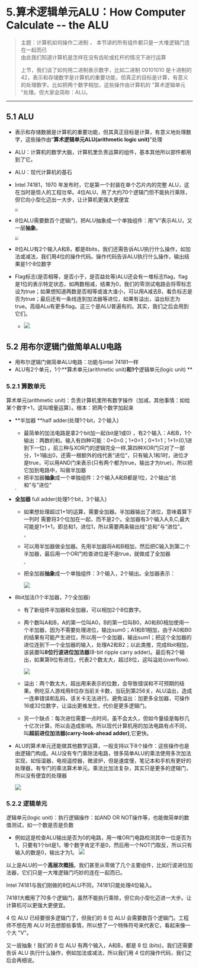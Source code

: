 # 5.算术逻辑单元ALU：How Computer Calculate -- the ALU

> 主题：计算机如何操作二进制 ， 
> 本节讲的所有组件都只是一大堆逻辑门连在一起而已  
> 由此我们知道计算机是怎样在没有齿轮或杠杆的情况下进行运算
>
> 上节，我们谈了如何用二进制表示数字，比如二进制 00101010 是十进制的 42，表示和存储数字是计算机的重要功能，但真正的目标是计算，有意义的处理数字。比如把两个数字相加，这些操作由计算机的 "算术逻辑单元 "处理。但大家会简称：ALU。

---

## 5.1  ALU

  * 表示和存储数据是计算机的重要功能，但其真正目标是计算，有意义地处理数字，这些操作由“**算术逻辑单元ALU(arithmetic logic unit)**”处理

  * ALU：计算机的数学大脑，计算机里负责运算的组件，基本其他所以部件都用到了它。

  * ALU：现代计算机的基石

  * Intel 74181，1970 年发布时，它是第一个封装在单个芯片内的完整 ALU，这在当时是惊人的工程壮举。4位ALU，用了大约70个逻辑门但不能执行乘除，但它向小型化迈出一大步，让计算机更强大更便宜

    <img src="../assets/5-Intel74181.png" style="zoom:50%;" />

  * 8位ALU需要数百个逻辑门，把ALU抽象成一个单独组件：用”V“表示ALU，又一层**抽象**。

    <img src="../assets/ALU表示.png" style="zoom:60%;" />

  * 8位ALU有2个输入A和B，都是8bits，我们还需告诉ALU执行什么操作，如加法或减法，我们用4位的操作代码。操作代码告诉ALU执行什么操作，输出结果是1个8位数字

  * Flag标志(是否相等，是否小于，是否益处等)ALU还会有一堆标志flag，flag是1位的表示特定状态，如两数相减，结果为0，我们的零测试电路会将零标志设为true；如果想知道两数是否相等或谁大谁小，可以用A减去B，看负标志是否为true；最后还有一条线连到加法器等进位，如果有溢出，溢出标志为true。高级ALu有更多flag。这三个是ALU普遍有的。其实，我们之后会用到它们。

    * ![](../assets/ALU负标志.png)
## 5.2 用布尔逻辑门做简单ALU电路
* 用布尔逻辑门做简单ALU电路：功能与intel 74181一样
* ALU有2个单元，1个**算术单元(arithmetic unit)**和1个**逻辑单元(logic unit) **


### 5.2.1 算数单元

算术单元(arithmetic unit)：负责计算机里所有数字操作（加减，其他事情：如给某个数字+1，这叫增量运算）。根本：把两个数字加起来

* **半加器 **half adder(处理1个bit，2个输入)

    * 最简单的加法电路是拿2个bit加一起(bit是1或0) ，有2个输入：A和B，1个输出：两数的和。输入有四种可能：0+0=0；1+0=1；0+1=1；1+1=(0,1进到下一位) 。前三种与XOR门的逻辑完全一样,第四种XOR门只对了一部分，1+1输出0，还需一根额外的线代表“进位”，只有输入1和1时，进位才是true，可以用AND门来表示(只有两个都为true，输出才为true)，所以把它加到电路中，叫做半加器
    * 把半加器**抽象**成一个单独组件：2个输入A和B都是1位，2个输出“总和”与”进位“
    <img src="../assets/半加器.png" style="zoom:20%;" />

* **全加器** full adder(处理1个bit，3个输入)

  * 如果想处理超过1+1的运算，需要全加器。半加器输出了进位，意味着算下一列时 需要将3个位加在一起，而不是2个。全加器有3个输入A,B,C,最大可能是1+1+1，即总和1，进位1，所以需要两条输出线“总和”与“进位”。

    <img src="../assets/全加器表.png" style="zoom:33%;" />

  * 可以用半加器做全加器。先用半加器将A和B相加，然后把C输入到第二个半加器，最后用一个OR门检查进位是不是true，就做成了全加器

    <img src="../assets/全加器.png" style="zoom:30%;" />

  * 把全加器**抽象**成一个单独组件：3个输入，2个输出。全加器表示：

    ![](../assets/全加器表示.png)

* 8bit加法(1个半加器，7个全加器)

  * 有了新组件半加器和全加器，可以相加2个8位数字。

  * 两个数叫A和B，A的第一位叫A0，B的第一位叫B0，A0和B0相加使用一个半加器，因为不需要处理进位，输出sum0；A1和B1相加，由于A0和B0的结果有可能产生进位，所以用一个全加器，输出sum1；把这个全加器的进位连到下一个全加器的输入，处理A2和B2；以此类推，完成8bit相加，该装置叫**8位行波进位加法器**(8-bit ripple carry adder)。最后有2个输出，如果第9位有进位，代表2个数太大，超过8位，这叫溢处\(overflow\).

    ![](../assets/8位行波进位加法器.png)

  * 溢出：两个数太大，超出用来表示的位数，会导致错误和不可预期的结果。例吃豆人游戏用8位存当前关卡数，当玩到第256关，ALU溢出，造成一连串错误和乱码，该关卡无法进行。避免溢出：加更多全加器，可操作16或32位数字，让溢出更难发生，代价是更多逻辑门。

  * 另一个缺点：每次进位需要一点时间，虽不会太久，但如今量级是每秒几十亿次计算，所以会造成影响。所以现代计算机用的加法电路有点不同，叫**超前进位加法器(carry-look-ahead adder)**,它更快。

* ALU的算术单元还能做其他数学运算，一般支持以下8个操作：这些操作也是由逻辑门构成。ALU没有专门乘除法电路，很多简单ALU的乘法使用多次加法实现，如恒温器，电视遥控器，微波炉，但是速度慢，笔记本和手机有更好的处理器，有专门的乘法算术单元。乘法比加法复杂，其实只是更多的逻辑门，所以没有便宜的处理器

  ![](../assets/ALU的8种操作.png)

### 5.2.2 逻辑单元
逻辑单元(logic unit)：执行逻辑操作：如AND OR NOT操作等，也能做简单的数值测试，如一个数是否是负数

* 例如这是检查ALU输出是否为0的电路，用一堆OR门电路检测其中一位是否为1，只要有1个bit是1，哪个数字肯定不是0，然后用一个NOT门取反，所以只有输入的数是0，输出才为1。
  ![](../assets/检查ALU输出是否为0.png)

以上是ALU的一个**高层次概括**。我们甚至从零做了几个主要组件，比如行波进位加法器，它们只是一大堆逻辑门巧妙的连在一起而已。

Intel 74181与我们刚做的8位ALU不同，74181只能处理4位输入。

74181大概用了70多个逻辑门，虽然不能执行乘除，但它向小型化迈进一大步。让计算机可以更强大更便宜。

4 位 ALU 已经要很多逻辑门了，但我们的 8 位 ALU 会需要数百个逻辑门。工程师不想在用 ALU 时去想那些事情，所以想了一个特殊符号来代表它，看起来像一个大 "V"。

又一层抽象！我们的 8 位  ALU 有两个输入，A和B，都是 8 位 (bits)，我们还需要告诉 ALU 执行什么操作，例如加法或减法，所以我们用 4 位的操作代码，我们之后会再细说。


